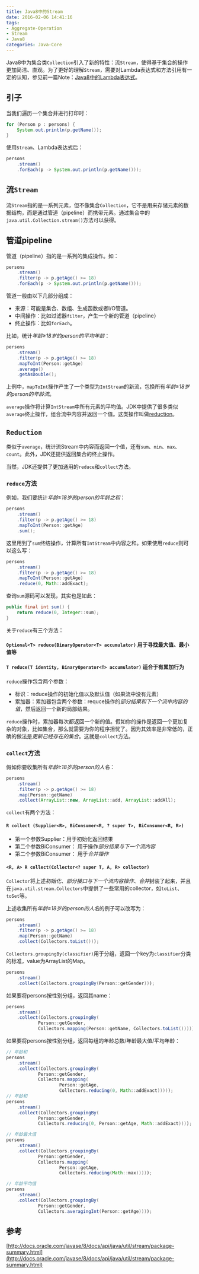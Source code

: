 ```yaml
---
title: Java8中的Stream
date: 2016-02-06 14:41:16
tags:
- Aggregate-Operation
- Stream
- Java8
categories: Java-Core
---
```


Java8中为集合类`Collection`引入了新的特性：流`Stream`，使得基于集合的操作更加简洁、直观。为了更好的理解`Stream`，需要对Lambda表达式和方法引用有一定的认知，参见前一篇Note：[Java8中的Lambda表达式](http://www.xiaoyuxee.com/2016/02/05/lambda-in-java8/)。

<!-- more -->

## 引子

当我们遍历一个集合并进行打印时：

``` java
for (Person p : persons) {
    System.out.println(p.getName());
}
```

使用`Stream`、Lambda表达式后：

``` java
persons
    .stream()
    .forEach(p -> System.out.println(p.getName()));
```

## 流`Stream`

流`Stream`指的是一系列元素，但不像集合`Collection`，它不是用来存储元素的数据结构，而是通过管道（pipeline）而携带元素。通过集合中的`java.util.Collection.stream()`方法可以获得。

## 管道pipeline

管道（pipeline）指的是一系列的集成操作。如：

``` java
persons
    .stream()
    .filter(p -> p.getAge() >= 18)
    .forEach(p -> System.out.println(p.getName()));
```

管道一般由以下几部分组成：

* 来源：可能是集合、数组、生成函数或者I/O管道。
* 中间操作：比如过滤器`filter`，产生一个新的管道（pipeline）
* 终止操作：比如`forEach`。

比如，统计*年龄≥18岁的person的平均年龄*：

``` java
persons
    .stream()
    .filter(p -> p.getAge() >= 18)
    .mapToInt(Person::getAge)
    .average()
    .getAsDouble();
```

上例中，`mapToInt`操作产生了一个类型为`IntStream`的新流，包换所有*年龄≥18岁的person的年龄流*。

`average`操作将计算`IntStream`中所有元素的平均值。JDK中提供了很多类似`average`终止操作，组合流中内容并返回一个值。这类操作叫做[reduction](http://docs.oracle.com/javase/tutorial/collections/streams/reduction.html)。

## `Reduction`

类似于`average`，统计流Stream中内容而返回一个值，还有`sum`、`min`、`max`、`count`。此外，JDK还提供返回集合的终止操作。

当然，JDK还提供了更加通用的`reduce`和`collect`方法。

### `reduce`方法

例如，我们要统计*年龄≥18岁的person的年龄之和*：

``` java
persons
    .stream()
    .filter(p -> p.getAge() >= 18)
    .mapToInt(Person::getAge)
    .sum();
```

这里用到了`sum`终结操作，计算所有`IntStream`中内容之和。如果使用`reduce`则可以这么写：

``` java
persons
    .stream()
    .filter(p -> p.getAge() >= 18)
    .mapToInt(Person::getAge)
    .reduce(0, Math::addExact);
```

查询`sum`源码可以发现，其实也是如此：

``` java
public final int sum() {
    return reduce(0, Integer::sum);
}
```

关于`reduce`有三个方法：

#### `Optional<T> reduce(BinaryOperator<T> accumulator)` 用于寻找最大值、最小值等

#### `T reduce(T identity, BinaryOperator<T> accumulator)` 适合于有累加行为

`reduce`操作包含两个参数：

* 标识：reduce操作的初始化值以及默认值（如果流中没有元素）
* 累加器：累加器包含两个参数：requce操作的*部分结果和下一个流中内容的值*，然后返回一个新的局部结果。

`reduce`操作时，累加器每次都返回一个新的值。假如你的操作是返回一个更加复杂的对象，比如集合，那么就需要为你的程序担忧了。因为其效率是非常低的，正确的做法是*更新已经存在的集合*。这就是`collect`方法。

### `collect`方法

假如你要收集所有*年龄≥18岁的person的人名*：

``` java
persons
    .stream()
    .filter(p -> p.getAge() >= 18)
    .map(Person::getName)
    .collect(ArrayList::new, ArrayList::add, ArrayList::addAll);
```

`collect`有两个方法：

####  `R collect (Supplier<R>, BiConsumer<R, ? super T>, BiConsumer<R, R>)`

* 第一个参数Supplier：用于初始化返回结果
* 第二个参数BiConsumer： 用于操作*部分结果与下一个流内容*
* 第二个参数BiConsumer： 用于*合并操作*

#### `<R, A> R collect(Collector<? super T, A, R> collector)`

`Collector`将上述*初始化*、*部分接口与下一个流内容操作*、*合并*封装了起来，并且在`java.util.stream.Collectors`中提供了一些常用的collector，如`toList`、`toSet`等。

上述收集所有*年龄≥18岁的person的人名*的例子可以改写为：


``` java
persons
    .stream()
    .filter(p -> p.getAge() >= 18)
    .map(Person::getName)
    .collect(Collectors.toList()));
```

`Collectors.groupingBy(classifier)`用于分组，返回一个key为`classifier`分类的标准，value为ArrayList的Map。

``` java
persons
    .stream()
    .collect(Collectors.groupingBy(Person::getGender)));
```

如果要将persons按性别分组，返回其name：

``` java
persons
    .stream()
    .collect(Collectors.groupingBy(
            Person::getGender,
            Collectors.mapping(Person::getName, Collectors.toList()))));
```

如果要将persons按性别分组，返回每组的年龄总数/年龄最大值/平均年龄：

``` java
// 年龄和
persons
    .stream()
    .collect(Collectors.groupingBy(
            Person::getGender,
            Collectors.mapping(
                    Person::getAge, 
                    Collectors.reducing(0, Math::addExact)))));
// 年龄和
persons
    .stream()
    .collect(Collectors.groupingBy(
            Person::getGender,
            Collectors.reducing(0, Person::getAge, Math::addExact))));

// 年龄最大值
persons
    .stream()
    .collect(Collectors.groupingBy(
            Person::getGender,
            Collectors.mapping(
                    Person::getAge, 
                    Collectors.reducing(Math::max)))));

// 年龄平均值
persons
    .stream()
    .collect(Collectors.groupingBy(
            Person::getGender,
            Collectors.averagingInt(Person::getAge))));


```

## 参考
[http://docs.oracle.com/javase/8/docs/api/java/util/stream/package-summary.html](http://docs.oracle.com/javase/8/docs/api/java/util/stream/package-summary.html)

